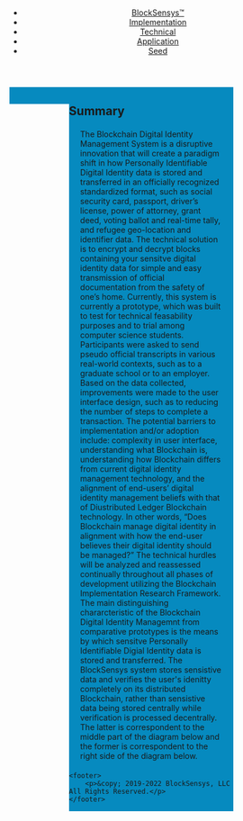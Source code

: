 <html>
	<head>
  	  <meta charset="utf-8">
  		<meta http-equiv="x-ua-compatible" content="ie=edge">
  		<meta name="viewport" content="width=device-width">
		<title>BlockSensys</title>
		<link rel="stylesheet" href="./css/style.css"
	</head>
<body>
	<header>
		<div class="container">
		<div id="branding">
				<h1><span class="highlight"></span></h1>
			</div>
		<nav>
			<ul>
				<li class="current"><a href="index.html">BlockSensys&trade;</a></li>
				<li><a href="bdims.html">Implementation</a></li>
				<li><a href="timestampt.html">Technical</a></li>
				<li><a href="basis.html">Application</a></li>
				<li><a href="votenode.html">Seed</a></li>
			</ul>
		</nav>
		</div>
  	</header>

<head>
    <style>
    {
        box-sizing: border-box;
    }
    /* Set additional styling options for the columns */
    .column {
    float: left;
    }
    .left {
    width: 21%;
    }
    .middle {
    width: 58%;
    }
    .right {
    width: 21%;
    }
    .row:after {
    content: "";
    display: table;
    clear: both;
    }
		p {
  margin: 20px 20px 20px 20px;
}
    </style>
 </head>

 <body>
    <div class="row">
        <div class="column left" style="background-color:#068abf">
            <h2></h2>
            <p>
						</p>
        </div>
        <div class="column middle" style="background-color:#068abf">
            <h2>Summary</h2>
            <p>The Blockchain Digital Identity Management System is a
							disruptive innovation that will create a paradigm shift
							in how Personally Identifiable Digital Identity data is stored
							and transferred in an officially recognized standardized format,
							such as social security card, passport, driver’s license,
	            power of attorney, grant deed, voting ballot and real-time tally, and refugee geo-location and identifier data.
							The technical solution is to encrypt and decrypt
							blocks containing your sensitve digital identity data for simple and easy transmission of
							official documentation from the safety of one’s home. Currently,
							this system is currently a prototype, which was built to test for technical feasability purposes and
							to trial among computer science students. Participants were asked to send pseudo
							official transcripts in various real-world contexts, such as to a
							graduate school or to an employer. Based on the data collected,
							improvements were made to the user interface design, such as to
							reducing the number of steps to complete a transaction. The potential barriers to
							implementation and/or adoption include: complexity in user interface,
							understanding what Blockchain is, understanding how Blockchain differs
							from current digital identity management technology, and the alignment
							of end-users’ digital identity management beliefs with that of Diustributed Ledger Blockchain
							technology. In other words, “Does Blockchain manage digital identity in alignment with how the end-user believes their digital identity should be
							managed?” The technical hurdles will be analyzed and reassessed continually
							throughout all phases of development utilizing the Blockchain Implementation Research Framework. The main distinguishing chararcteristic of the Blockchain Digital
							Identity Managemnt from comparative prototypes is the means by which sensitve Personally Identifiable
							Digial Identity data is stored and transferred. The BlockSensys system stores sensistive data and verifies
							the user's idenitty completely on its distributed Blockchain, rather than sensistive data being stored
							centrally while verification is processed decentrally. The latter is correspondent to the middle part of the diagram below
							and the former is correspondent to the right side of the diagram below.

 </body>

	<footer>
		<p>&copy; 2019-2022 BlockSensys, LLC All Rights Reserved.</p>
	</footer>

</body>
</html>



